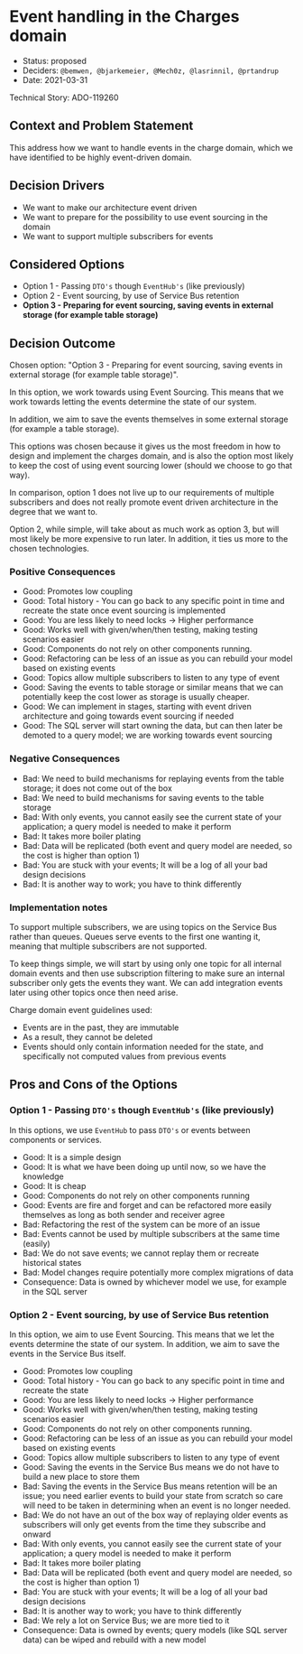 # Event handling in the Charges domain

* Status: proposed
* Deciders: `@bemwen, @bjarkemeier, @Mech0z, @lasrinnil, @prtandrup`
* Date: 2021-03-31

Technical Story: ADO-119260

## Context and Problem Statement

This address how we want to handle events in the charge domain, which we have identified to be highly event-driven domain.

## Decision Drivers

* We want to make our architecture event driven
* We want to prepare for the possibility to use event sourcing in the domain
* We want to support multiple subscribers for events

## Considered Options

* Option 1 - Passing `DTO's` though `EventHub's` (like previously)
* Option 2 - Event sourcing, by use of Service Bus retention
* __Option 3 - Preparing for event sourcing, saving events in external storage (for example table storage)__

## Decision Outcome

Chosen option: "Option 3 - Preparing for event sourcing, saving events in external storage (for example table storage)".

In this option, we work towards using Event Sourcing. This means that we work towards letting the events determine the state of our system.

In addition, we aim to save the events themselves in some external storage (for example a table storage).

This options was chosen because it gives us the most freedom in how to design and implement the charges domain, and is also the option most likely to keep the cost of using event sourcing lower (should we choose to go that way).

In comparison, option 1 does not live up to our requirements of multiple subscribers and does not really promote event driven architecture in the degree that we want to.

Option 2, while simple, will take about as much work as option 3, but will most likely be more expensive to run later. In addition, it ties us more to the chosen technologies.

### Positive Consequences <!-- optional -->

* Good: Promotes low coupling
* Good: Total history - You can go back to any specific point in time and recreate the state once event sourcing is implemented
* Good: You are less likely to need locks -> Higher performance
* Good: Works well with given/when/then testing, making testing scenarios easier
* Good: Components do not rely on other components running.
* Good: Refactoring can be less of an issue as you can rebuild your model based on existing events
* Good: Topics allow multiple subscribers to listen to any type of event
* Good: Saving the events to table storage or similar means that we can potentially keep the cost lower as storage is usually cheaper.
* Good: We can implement in stages, starting with event driven architecture and going towards event sourcing if needed
* Good: The SQL server will start owning the data, but can then later be demoted to a query model; we are working towards event sourcing

### Negative Consequences <!-- optional -->

* Bad: We need to build mechanisms for replaying events from the table storage; it does not come out of the box
* Bad: We need to build mechanisms for saving events to the table storage
* Bad: With only events, you cannot easily see the current state of your application; a query model is needed to make it perform
* Bad: It takes more boiler plating
* Bad: Data will be replicated (both event and query model are needed, so the cost is higher than option 1)
* Bad: You are stuck with your events; It will be a log of all your bad design decisions
* Bad: It is another way to work; you have to think differently

### Implementation notes

To support multiple subscribers, we are using topics on the Service Bus rather than queues. Queues serve events to the first one wanting it, meaning that multiple subscribers are not supported.

To keep things simple, we will start by using only one topic for all internal domain events and then use subscription filtering to make sure an internal subscriber only gets the events they want. We can add integration events later using other topics once then need arise.

Charge domain event guidelines used:

* Events are in the past, they are immutable
* As a result, they cannot be deleted
* Events should only contain information needed for the state, and specifically not computed values from previous events

## Pros and Cons of the Options <!-- optional -->

### Option 1 - Passing `DTO's` though `EventHub's` (like previously)

In this options, we use `EventHub` to pass `DTO's` or events between components or services.

* Good: It is a simple design
* Good: It is what we have been doing up until now, so we have the knowledge
* Good: It is cheap
* Good: Components do not rely on other components running
* Good: Events are fire and forget and can be refactored more easily themselves as long as both sender and receiver agree
* Bad: Refactoring the rest of the system can be more of an issue
* Bad: Events cannot be used by multiple subscribers at the same time (easily)
* Bad: We do not save events; we cannot replay them or recreate historical states
* Bad: Model changes require potentially more complex migrations of data
* Consequence: Data is owned by whichever model we use, for example in the SQL server

### Option 2 - Event sourcing, by use of Service Bus retention

In this option, we aim to use Event Sourcing. This means that we let the events determine the state of our system.
In addition, we aim to save the events in the Service Bus itself.

* Good: Promotes low coupling
* Good: Total history - You can go back to any specific point in time and recreate the state
* Good: You are less likely to need locks -> Higher performance
* Good: Works well with given/when/then testing, making testing scenarios easier
* Good: Components do not rely on other components running.
* Good: Refactoring can be less of an issue as you can rebuild your model based on existing events
* Good: Topics allow multiple subscribers to listen to any type of event
* Good: Saving the events in the Service Bus means we do not have to build a new place to store them
* Bad: Saving the events in the Service Bus means retention will be an issue; you need earlier events to build your state from scratch so care will need to be taken in determining when an event is no longer needed.
* Bad: We do not have an out of the box way of replaying older events as subscribers will only get events from the time they subscribe and onward
* Bad: With only events, you cannot easily see the current state of your application; a query model is needed to make it perform
* Bad: It takes more boiler plating
* Bad: Data will be replicated (both event and query model are needed, so the cost is higher than option 1)
* Bad: You are stuck with your events; It will be a log of all your bad design decisions
* Bad: It is another way to work; you have to think differently
* Bad: We rely a lot on Service Bus; we are more tied to it
* Consequence: Data is owned by events; query models (like SQL server data) can be wiped and rebuild with a new model
